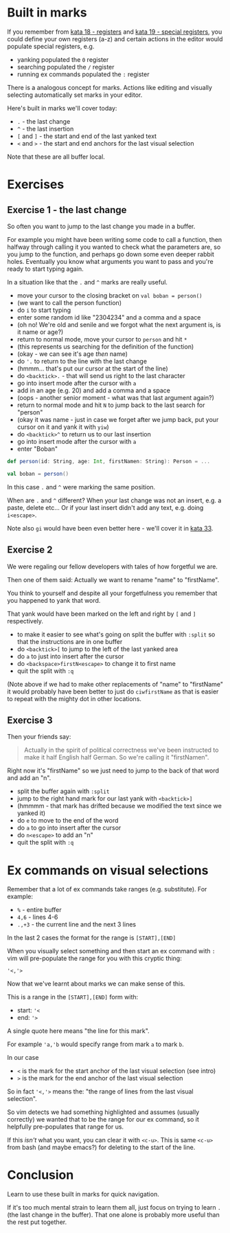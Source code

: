 # Built in marks

If you remember from [kata 18 - registers](018_registers.md) and [kata 19 - special registers](019_special_registers.md),
you could define your own registers (a-z) and certain actions in the editor would populate special registers, e.g.

- yanking populated the `0` register
- searching populated the `/` register
- running ex commands populated the `:` register

There is a analogous concept for marks. Actions like editing and visually selecting automatically set marks in your editor.

Here's built in marks we'll cover today:

- `.` - the last change
- `^` - the last insertion
- `[` and `]` - the start and end of the last yanked text
- `<` and `>` - the start and end anchors for the last visual selection

Note that these are all buffer local.

# Exercises

## Exercise 1 - the last change

So often you want to jump to the last change you made in a buffer.

For example you might have been writing some code to call a function,
then halfway through calling it you wanted to check what the parameters are,
so you jump to the function, and perhaps go down some even deeper rabbit holes.
Eventually you know what arguments you want to pass and you're ready to start typing again.

In a situation like that the `.` and `^` marks are really useful.

- move your cursor to the closing bracket on `val boban = person()`
- (we want to call the person function)
- do `i` to start typing
- enter some random id like "2304234" and a comma and a space
- (oh no! We're old and senile and we forgot what the next argument is, is it name or age?)
- return to normal mode, move your cursor to `person` and hit `*`
- (this represents us searching for the definition of the function)
- (okay - we can see it's age _then_ name)
- do `'.` to return to the line with the last change
- (hmmm... that's put our cursor at the start of the line)
- do `<backtick>.` - that will send us right to the last character
- go into insert mode after the cursor with `a`
- add in an age (e.g. 20) and add a comma and a space
- (oops - another senior moment - what was that last argument again?)
- return to normal mode and hit `N` to jump back to the last search for "person"
- (okay it was name - just in case we forget after we jump back, put your cursor on it and yank it with `yiw`)
- do `<backtick>^` to return us to our last insertion
- go into insert mode after the cursor with `a` 
- enter "Boban"

```scala
def person(id: String, age: Int, firstNamen: String): Person = ...

val boban = person()
```

In this case `.` and `^` were marking the same position.

When are `.` and `^` different?
When your last change was not an insert, e.g. a paste, delete etc...
Or if your last insert didn't add any text, e.g. doing `i<escape>`.

Note also `gi` would have been even better here - we'll cover it in [kata 33](033_insert_tricks.md).

## Exercise 2

We were regaling our fellow developers with tales of how forgetful we are.

Then one of them said: Actually we want to rename "name" to "firstName".

You think to yourself and despite all your forgetfulness you remember that you happened to yank that word.

That yank would have been marked on the left and right by `[` and `]` respectively.

- to make it easier to see what's going on split the buffer with `:split` so that the instructions are in one buffer
- do `<backtick>[` to jump to the left of the last yanked area
- do `a` to just into insert after the cursor
- do `<backspace>firstN<escape>` to change it to first name
- quit the split with `:q`

(Note above if we had to make other replacements of "name" to "firstName" it would probably have been better
to just do `ciwfirstName` as that is easier to repeat with the mighty dot in other locations.

## Exercise 3

Then your friends say:

> Actually in the spirit of political correctness we've been instructed to make it half English half German.
> So we're calling it "firstNamen".

Right now it's "firstName" so we just need to jump to the back of that word and add an "n".

- split the buffer again with `:split`
- jump to the right hand mark for our last yank with `<backtick>]`
- (hmmmm - that mark has drifted because we modified the text since we yanked it)
- do `e` to move to the end of the word
- do `a` to go into insert after the cursor
- do `n<escape>` to add an "n"
- quit the split with `:q` 

# Ex commands on visual selections

Remember that a lot of ex commands take ranges (e.g. substitute). For example:

- `%` - entire buffer
- `4,6` - lines 4-6
- `.,+3` - the current line and the next 3 lines

In the last 2 cases the format for the range is `[START],[END]`

When you visually select something and then start an ex command with `:` vim will pre-populate the range for you
with this cryptic thing:

```
'<,'>
```

Now that we've learnt about marks we can make sense of this.

This is a range in the `[START],[END]` form with:

- start: `'<`
- end:   `'>`

A single quote here means "the line for this mark".

For example `'a,'b` would specify range from mark `a` to mark `b`.

In our case

- `<` is the mark for the start anchor of the last visual selection (see intro)
- `>` is the mark for the end   anchor of the last visual selection

So in fact `'<,'>` means the: "the range of lines from the last visual selection".

So vim detects we had something highlighted and assumes (usually correctly) we wanted that
to be the range for our ex command, so it helpfully pre-populates that range for us.

If this _isn't_ what you want, you can clear it with `<c-u>`.
This is same `<c-u>` from bash (and maybe emacs?) for deleting to the start of the line.

# Conclusion

Learn to use these built in marks for quick navigation.

If it's too much mental strain to learn them all, just focus on trying to learn `.` (the last change in the buffer).
That one alone is probably more useful than the rest put together.
